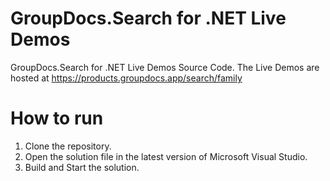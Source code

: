# GroupDocs.Search for .NET Live Demos

GroupDocs.Search for .NET Live Demos Source Code.
The Live Demos are hosted at https://products.groupdocs.app/search/family
 
# How to run
 
 1. Clone the repository.
 2. Open the solution file in the latest version of Microsoft Visual Studio.
 3. Build and Start the solution.
